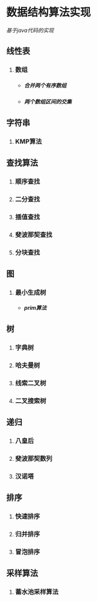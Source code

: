 # 数据结构算法实现
*基于java代码的实现*
## **线性表**
1. ### 数组
    * ##### 合并两个有序数组
    * ##### 两个数组区间的交集
## **字符串**
1. ### KMP算法
## **查找算法**
1. ### 顺序查找
2. ### 二分查找
3. ### 插值查找
4. ### 斐波那契查找
5. ### 分块查找
## 图
1. ### 最小生成树
    * ##### prim算法
## 树
1. ### 字典树
2. ### 哈夫曼树
3. ### 线索二叉树
4. ### 二叉搜索树
## 递归
1. ### 八皇后
2. ### 斐波那契数列
3. ### 汉诺塔
## 排序
1. ### 快速排序
2. ### 归并排序
3. ### 冒泡排序
## 采样算法
1. ### 蓄水池采样算法
